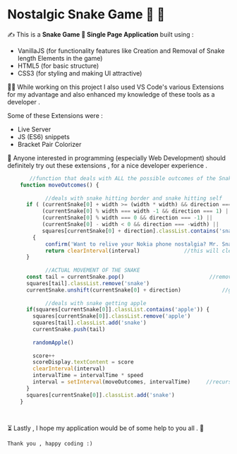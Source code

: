 # Nostalgic Snake Game :snake: :apple:
:writing_hand: This is a **Snake Game :snake: Single Page Application** built using :
* VanillaJS (for functionality features like Creation and Removal of Snake length Elements in the game)
* HTML5 (for basic structure)
* CSS3 (for styling and making UI attractive)

:technologist: While working on this project I also used VS Code's various Extensions for my advantage and also enhanced my knowledge of these tools as a developer .

Some of these Extensions were :
* Live Server
* JS (ES6) snippets
* Bracket Pair Colorizer

:seedling: Anyone interested in programming (especially Web Development) should definitely try out these extensions , for a nice developer experience .

```javascript
       //function that deals with ALL the possible outcomes of the Snake
    function moveOutcomes() {
  
            //deals with snake hitting border and snake hitting self
      if ( (currentSnake[0] + width >= (width * width) && direction === width ) || //if snake hits bottom
           (currentSnake[0] % width === width -1 && direction === 1) ||            //if snake hits right wall
           (currentSnake[0] % width === 0 && direction === -1) ||                  //if snake hits left wall
           (currentSnake[0] - width < 0 && direction === -width) ||                //if snake hits the top
           squares[currentSnake[0] + direction].classList.contains('snake')  )       //if snake goes into itself
        {
            confirm('Want to relive your Nokia phone nostalgia? Mr. Snake was waiting for you....')
            return clearInterval(interval)              //this will clear the interval if any of the above happen
      }
  
            //ACTUAL MOVEMENT OF THE SNAKE
      const tail = currentSnake.pop()                           //removes last ite of the array and shows it
      squares[tail].classList.remove('snake')                          //removes class of snake from the TAIL
      currentSnake.unshift(currentSnake[0] + direction)             //gives direction to the head of the array
  
            //deals with snake getting apple
      if(squares[currentSnake[0]].classList.contains('apple')) {
        squares[currentSnake[0]].classList.remove('apple')
        squares[tail].classList.add('snake')
        currentSnake.push(tail)
        
        randomApple()
        
        score++
        scoreDisplay.textContent = score
        clearInterval(interval)
        intervalTime = intervalTime * speed
        interval = setInterval(moveOutcomes, intervalTime)     //recursive call for checking conditions each time
      }
      squares[currentSnake[0]].classList.add('snake')
    }
  



```

:hourglass_flowing_sand:  Lastly , I hope my application would be of some help to you all .  :milky_way:


```
Thank you , happy coding :)

```
